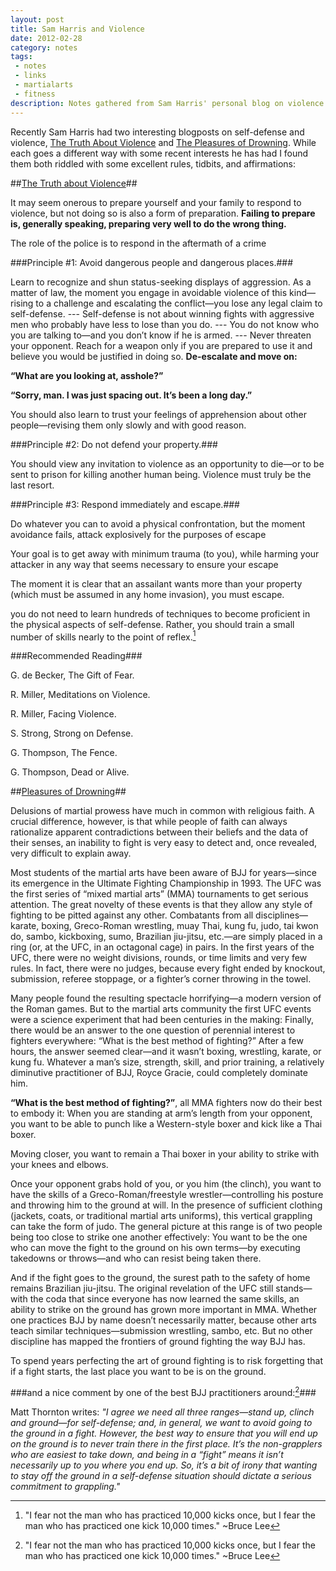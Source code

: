 ```yaml
---
layout: post
title: Sam Harris and Violence
date: 2012-02-28
category: notes
tags:
 - notes
 - links
 - martialarts
 - fitness
description: Notes gathered from Sam Harris' personal blog on violence and BJJ
---
```


Recently Sam Harris had two interesting blogposts on self-defense and violence, <a href="http://www.samharris.org/blog/item/the-truth-about-violence" target="_blank">The Truth About Violence</a> and <a href="http://www.samharris.org/blog/item/the-pleasures-of-drowning" target="_blank">The Pleasures of Drowning</a>.  While each goes a different way with some recent interests he has had I found them both riddled with some excellent rules, tidbits, and affirmations:

##<a href="http://www.samharris.org/blog/item/the-truth-about-violence" target="_blank">The Truth about Violence</a>##

It may seem onerous to prepare yourself and your family to respond to violence, but not doing so is also a form of preparation. **Failing to prepare is, generally speaking, preparing very well to do the wrong thing.**

The role of the police is to respond in the aftermath of a crime

###Principle #1: Avoid dangerous people and dangerous places.###

Learn to recognize and shun status-seeking displays of aggression.
As a matter of law, the moment you engage in avoidable violence of this kind—rising to a challenge and escalating the conflict—you lose any legal claim to self-defense.
--- Self-defense is not about winning fights with aggressive men who probably have less to lose than you do.
---  You do not know who you are talking to—and you don’t know if he is armed.
--- Never threaten your opponent.
 Reach for a weapon only if you are prepared to use it and believe you would be justified in doing so.
**De-escalate and move on:**

**“What are you looking at, asshole?”**

**“Sorry, man. I was just spacing out. It’s been a long day.”**

You should also learn to trust your feelings of apprehension about other people—revising them only slowly and with good reason.

###Principle #2: Do not defend your property.###

You should view any invitation to violence as an opportunity to die—or to be sent to prison for killing another human being. Violence must truly be the last resort.

###Principle #3: Respond immediately and escape.###

Do whatever you can to avoid a physical confrontation, but the moment avoidance fails, attack explosively for the purposes of escape

Your goal is to get away with minimum trauma (to you), while harming your attacker in any way that seems necessary to ensure your escape

The moment it is clear that an assailant wants more than your property (which must be assumed in any home invasion), you must escape.

you do not need to learn hundreds of techniques to become proficient in the physical aspects of self-defense. Rather, you should train a small number of skills nearly to the point of reflex.[^foot]

###Recommended Reading###

G. de Becker, The Gift of Fear.

R. Miller, Meditations on Violence. 

R. Miller, Facing Violence.

S. Strong, Strong on Defense.

G. Thompson, The Fence.

G. Thompson, Dead or Alive.

##<a href="http://www.samharris.org/blog/item/the-pleasures-of-drowning" target="_blank">Pleasures of Drowning</a>##

Delusions of martial prowess have much in common with religious faith. A crucial difference, however, is that while people of faith can always rationalize apparent contradictions between their beliefs and the data of their senses, an inability to fight is very easy to detect and, once revealed, very difficult to explain away.

Most students of the martial arts have been aware of BJJ for years—since its emergence in the Ultimate Fighting Championship in 1993. The UFC was the first series of “mixed martial arts” (MMA) tournaments to get serious attention. The great novelty of these events is that they allow any style of fighting to be pitted against any other. Combatants from all disciplines—karate, boxing, Greco-Roman wrestling, muay Thai, kung fu, judo, tai kwon do, sambo, kickboxing, sumo, Brazilian jiu-jitsu, etc.—are simply placed in a ring (or, at the UFC, in an octagonal cage) in pairs. In the first years of the UFC, there were no weight divisions, rounds, or time limits and very few rules. In fact, there were no judges, because every fight ended by knockout, submission, referee stoppage, or a fighter’s corner throwing in the towel.

Many people found the resulting spectacle horrifying—a modern version of the Roman games. But to the martial arts community the first UFC events were a science experiment that had been centuries in the making: Finally, there would be an answer to the one question of perennial interest to fighters everywhere: “What is the best method of fighting?” After a few hours, the answer seemed clear—and it wasn’t boxing, wrestling, karate, or kung fu. Whatever a man’s size, strength, skill, and prior training, a relatively diminutive practitioner of BJJ, Royce Gracie, could completely dominate him.


**“What is the best method of fighting?”**, all MMA fighters now do their best to embody it:
When you are standing at arm’s length from your opponent, you want to be able to punch like a Western-style boxer and kick like a Thai boxer.

Moving closer, you want to remain a Thai boxer in your ability to strike with your knees and elbows.

Once your opponent grabs hold of you, or you him (the clinch), you want to have the skills of a Greco-Roman/freestyle wrestler—controlling his posture and throwing him to the ground at will. In the presence of sufficient clothing (jackets, coats, or traditional martial arts uniforms), this vertical grappling can take the form of judo. The general picture at this range is of two people being too close to strike one another effectively: You want to be the one who can move the fight to the ground on his own terms—by executing takedowns or throws—and who can resist being taken there.

And if the fight goes to the ground, the surest path to the safety of home remains Brazilian jiu-jitsu. The original revelation of the UFC still stands—with the coda that since everyone has now learned the same skills, an ability to strike on the ground has grown more important in MMA. Whether one practices BJJ by name doesn’t necessarily matter, because other arts teach similar techniques—submission wrestling, sambo, etc. But no other discipline has mapped the frontiers of ground fighting the way BJJ has.

To spend years perfecting the art of ground fighting is to risk forgetting that if a fight starts, the last place you want to be is on the ground.

###and a nice comment by one of the best BJJ practitioners around:[^foot]###

Matt Thornton writes: <em>"I agree we need all three ranges—stand up, clinch and ground—for self-defense; and, in general, we want to avoid going to the ground in a fight. However, the best way to ensure that you will end up on the ground is to never train there in the first place. It’s the non-grapplers who are easiest to take down, and being in a “fight” means it isn’t necessarily up to you where you end up. So, it’s a bit of irony that wanting to stay off the ground in a self-defense situation should dictate a serious commitment to grappling."</em>

[^foot]: "I fear not the man who has practiced 10,000 kicks once, but I fear the man who has practiced one kick 10,000 times." ~Bruce Lee
[^foot]: For more on Matt Thornton, check out my notes from a talk I saw him give. <a href="/notes/2012-02-21-matt-thornton-notes" target="_blank">Available Here.</a>
